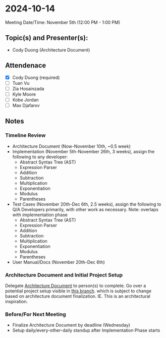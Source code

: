 <!-- 
USING REVISION 1.1
-->
# 2024-10-14
Meeting Date/Time: November 5th (12:00 PM - 1:00 PM)

## Topic(s) and Presenter(s):
- Cody Duong (Architecture Document)

## Attendenace
- [x] Cody Duong (required)
- [ ] Tuan Vu
- [ ] Zia Hosainzada
- [ ] Kyle Moore
- [ ] Kobe Jordan
- [ ] Max Djafarov

## Notes
### Timeline Review
- Architecture Document (Now-November 10th, ~0.5 week)
- Implementation (November 5th-November 26th, 3 weeks), assign the following to any developer:
  - Abstract Syntax Tree (AST)
  - Expression Parser
  - Addition
  - Subtraction
  - Multiplication
  - Exponentiation
  - Modulus
  - Parentheses
- Test Cases (November 20th-Dec 6th, 2.5 weeks), assign the following to Q/A Developers primarily, with other work as necessary. Note: overlaps with implementation phase
  - Abstract Syntax Tree (AST)
  - Expression Parser
  - Addition
  - Subtraction
  - Multiplication
  - Exponentiation
  - Modulus
  - Parentheses
- User Manual/Docs (November 20th-Dec 6th)

### Architecture Document and Initial Project Setup
Delegate [Architecture Document](/docs/software-architecture/Software-Architecture.docx) to person(s) to complete. 
Go over a potential project setup visible in [this branch](https://github.com/codyduong/EECS-348-Project/tree/demo1).
which is subject to change based on architecture document finalization. IE. This is an architectural inspiration.

### Before/For Next Meeting
- Finalize Architecture Document by deadline (Wednesday)
- Setup daily/every-other-daily standup after Implementation Phase starts